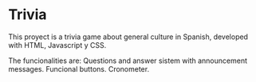 # Trivia
This proyect is a trivia game about general culture in Spanish, developed with HTML, Javascript y CSS. 

The funcionalities are:
Questions and answer sistem with announcement messages.
Funcional buttons.
Cronometer.
